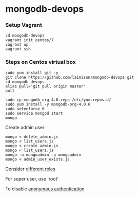 # mongodb-devops

### Setup Vagrant

```
cd mongodb-devops
vagrant init centos/7
vagrant up
vagrant ssh
```

### Steps on Centos virtual box

```
sudo yum install git -y
git clone https://github.com/laimison/mongodb-devops.git
cd mongodb-devops
alias pull='git pull origin master'
pull

sudo cp mongodb-org-4.0.repo /etc/yum.repos.d/
sudo yum install -y mongodb-org-4.0.6
sudo setenforce 0
sudo service mongod start
mongo
```

Create admin user

```
mongo < delete_admin.js
mongo < list_users.js
mongo < create_admin.js
mongo < list_users.js
mongo -u mongoadmin -p mongoadmin
mongo < admin_user_exists.js
```

Consider [different roles](https://docs.mongodb.com/manual/reference/built-in-roles/#root)

For super user, use 'root'

To disable [anonymous authentication](https://stackoverflow.com/questions/22647842/disable-anonymous-access-to-mongodb)
